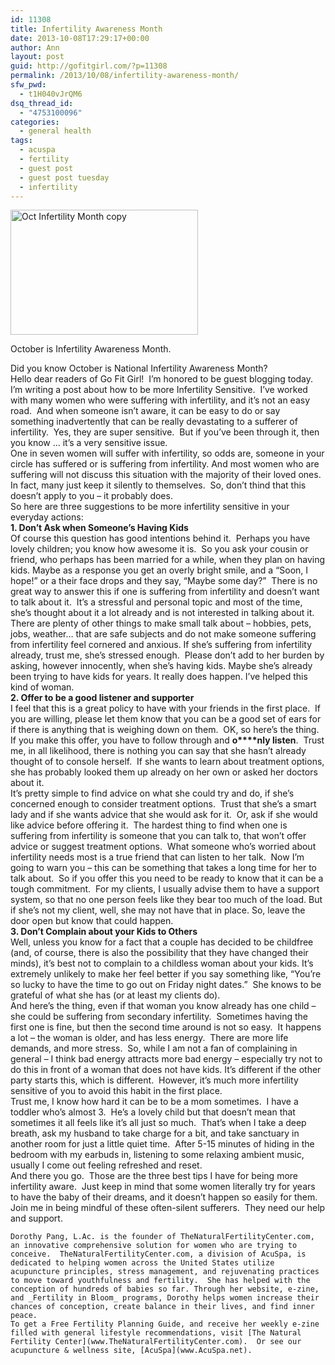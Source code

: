 ```yaml
---
id: 11308
title: Infertility Awareness Month
date: 2013-10-08T17:29:17+00:00
author: Ann
layout: post
guid: http://gofitgirl.com/?p=11308
permalink: /2013/10/08/infertility-awareness-month/
sfw_pwd:
  - t1H040vJrQM6
dsq_thread_id:
  - "4753100096"
categories:
  - general health
tags:
  - acuspa
  - fertility
  - guest post
  - guest post tuesday
  - infertility
---
```

<div id="attachment_11309" style="width: 310px" class="wp-caption alignleft">
  <a href="http://gofitgirl.com/2013/10/infertility-awareness-month/oct-infertility-month-copy/" rel="attachment wp-att-11309"><img class="size-medium wp-image-11309" alt="Oct Infertility Month copy" src="http://gofitgirl.com/wp-content/uploads/2013/10/Oct-Infertility-Month-copy-300x200.jpg" width="300" height="200" /></a>
  
  <p class="wp-caption-text">
    October is Infertility Awareness Month.
  </p>
</div>

  
Did you know October is National Infertility Awareness Month?  
Hello dear readers of Go Fit Girl!  I’m honored to be guest blogging today.  
I’m writing a post about how to be more Infertility Sensitive.  I’ve worked with many women who were suffering with infertility, and it’s not an easy road.  And when someone isn’t aware, it can be easy to do or say something inadvertently that can be really devastating to a sufferer of infertility.  Yes, they are super sensitive.  But if you’ve been through it, then you know … it’s a very sensitive issue.  
One in seven women will suffer with infertility, so odds are, someone in your circle has suffered or is suffering from infertility. And most women who are suffering will not discuss this situation with the majority of their loved ones.  In fact, many just keep it silently to themselves.  So, don’t thind that this doesn’t apply to you – it probably does.  
So here are three suggestions to be more infertility sensitive in your everyday actions:  
**1. Don’t Ask when Someone’s Having Kids**  
Of course this question has good intentions behind it.  Perhaps you have lovely children; you know how awesome it is.  So you ask your cousin or friend, who perhaps has been married for a while, when they plan on having kids. Maybe as a response you get an overly bright smile, and a “Soon, I hope!” or a their face drops and they say, “Maybe some day?”  There is no great way to answer this if one is suffering from infertility and doesn’t want to talk about it.  It’s a stressful and personal topic and most of the time, she’s thought about it a lot already and is not interested in talking about it.  
There are plenty of other things to make small talk about – hobbies, pets, jobs, weather… that are safe subjects and do not make someone suffering from infertility feel cornered and anxious. If she’s suffering from infertility already, trust me, she’s stressed enough.  Please don’t add to her burden by asking, however innocently, when she’s having kids. Maybe she’s already been trying to have kids for years. It really does happen. I’ve helped this kind of woman.  
**2. Offer to be a good listener and supporter**  
I feel that this is a great policy to have with your friends in the first place.  If you are willing, please let them know that you can be a good set of ears for if there is anything that is weighing down on them.  OK, so here’s the thing. If you make this offer, you have to follow through and **o****nly listen**.  Trust me, in all likelihood, there is nothing you can say that she hasn’t already thought of to console herself.  If she wants to learn about treatment options, she has probably looked them up already on her own or asked her doctors about it.  
It’s pretty simple to find advice on what she could try and do, if she’s concerned enough to consider treatment options.  Trust that she’s a smart lady and if she wants advice that she would ask for it.  Or, ask if she would like advice before offering it.  The hardest thing to find when one is suffering from infertility is someone that you can talk to, that won’t offer advice or suggest treatment options.  What someone who’s worried about infertility needs most is a true friend that can listen to her talk.  Now I’m going to warn you – this can be something that takes a long time for her to talk about.  So if you offer this you need to be ready to know that it can be a tough commitment.  For my clients, I usually advise them to have a support system, so that no one person feels like they bear too much of the load. But if she’s not my client, well, she may not have that in place. So, leave the door open but know that could happen.  
**3. Don’t Complain about your Kids to Others**  
Well, unless you know for a fact that a couple has decided to be childfree (and, of course, there is also the possibility that they have changed their minds), it’s best not to complain to a childless woman about your kids. It’s extremely unlikely to make her feel better if you say something like, “You’re so lucky to have the time to go out on Friday night dates.”  She knows to be grateful of what she has (or at least my clients do).  
And here’s the thing, even if that woman you know already has one child – she could be suffering from secondary infertility.  Sometimes having the first one is fine, but then the second time around is not so easy.  It happens a lot – the woman is older, and has less energy.  There are more life demands, and more stress.  So, while I am not a fan of complaining in general – I think bad energy attracts more bad energy – especially try not to do this in front of a woman that does not have kids. It’s different if the other party starts this, which is different.  However, it’s much more infertility sensitive of you to avoid this habit in the first place.  
Trust me, I know how hard it can be to be a mom sometimes.  I have a toddler who’s almost 3.  He’s a lovely child but that doesn’t mean that sometimes it all feels like it&#8217;s all just so much.  That’s when I take a deep breath, ask my husband to take charge for a bit, and take sanctuary in another room for just a little quiet time.  After 5-15 minutes of hiding in the bedroom with my earbuds in, listening to some relaxing ambient music, usually I come out feeling refreshed and reset.  
And there you go.  Those are the three best tips I have for being more infertility aware.  Just keep in mind that some women literally try for years to have the baby of their dreams, and it doesn’t happen so easily for them.   Join me in being mindful of these often-silent sufferers.  They need our help and support.  
~~~~~~~~~~~~~~~~~~~~~~~~~~~~~  
Dorothy Pang, L.Ac. is the founder of TheNaturalFertilityCenter.com, an innovative comprehensive solution for women who are trying to conceive.  TheNaturalFertilityCenter.com, a division of AcuSpa, is dedicated to helping women across the United States utilize acupuncture principles, stress management, and rejuvenating practices to move toward youthfulness and fertility.  She has helped with the conception of hundreds of babies so far. Through her website, e-zine, and _Fertility in Bloom_ programs, Dorothy helps women increase their chances of conception, create balance in their lives, and find inner peace.  
To get a Free Fertility Planning Guide, and receive her weekly e-zine filled with general lifestyle recommendations, visit [The Natural Fertility Center](www.TheNaturalFertilityCenter.com).  Or see our acupuncture & wellness site, [AcuSpa](www.AcuSpa.net).